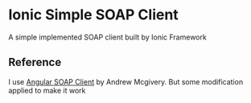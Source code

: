 # Ionic Simple SOAP Client
A simple implemented SOAP client built by Ionic Framework

## Reference

I use [Angular SOAP Client](https://github.com/andrewmcgivery/angular-soap) by Andrew Mcgivery. But some modification applied to make it work
